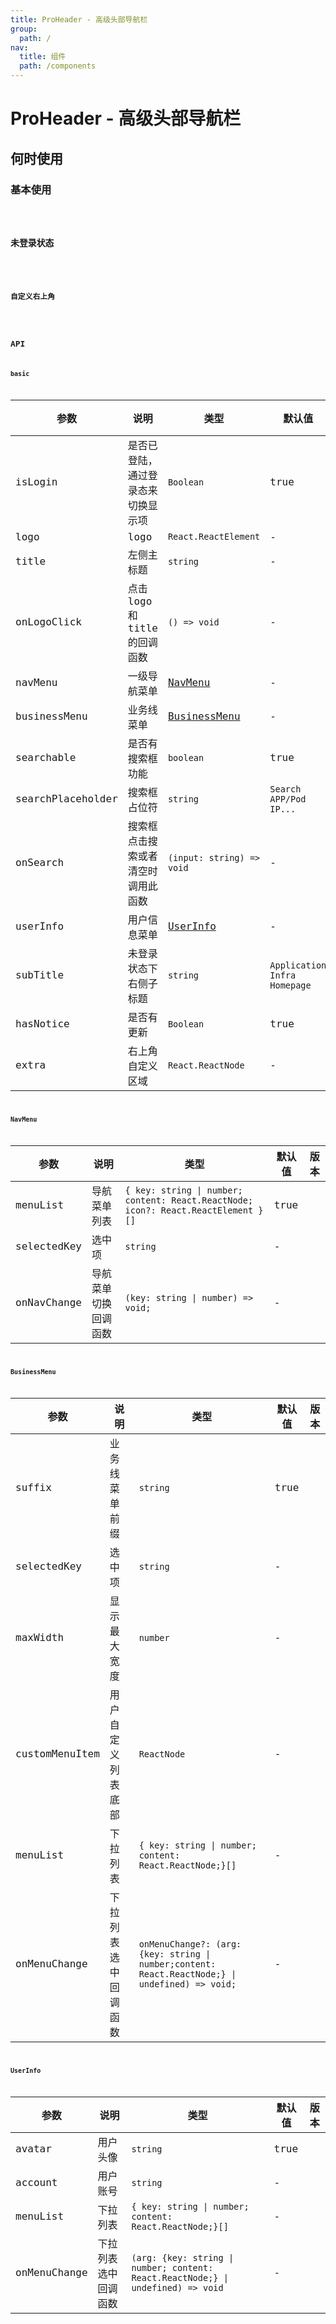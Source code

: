 ```yaml
---
title: ProHeader - 高级头部导航栏
group:
  path: /
nav:
  title: 组件
  path: /components
---
```


# ProHeader - 高级头部导航栏

## 何时使用

### 基本使用

<code hideActions='["CSB"]' src="./demos/basic.tsx" iframe="500px" title="基本使用" desc="基本使用" />

### 未登录状态

<code hideActions='["CSB"]' src="./demos/unlogin.tsx" iframe="500px" title="基本使用" desc="基本使用" />

### 自定义右上角

<code hideActions='["CSB"]' src="./demos/extra.tsx" iframe="500px" title="自定义右上角" desc="自定义右上角" />

## API

### basic

| 参数 | 说明 | 类型 | 默认值 | 版本 |
| --- | --- | --- | --- | --- |
| isLogin | 是否已登陆，通过登录态来切换显示项 | `Boolean` | true |
| logo | logo | `React.ReactElement` | - |
| title | 左侧主标题 | `string` | - |
| onLogoClick | 点击 logo 和 title 的回调函数 | `() => void` | - |
| navMenu | 一级导航菜单 | [NavMenu](#navmenu) | - |
| businessMenu | 业务线菜单 | [BusinessMenu](#businessmenu) | - |
| searchable | 是否有搜索框功能 | `boolean` | true |
| searchPlaceholder | 搜索框占位符 | `string` | `Search APP/Pod IP...` |
| onSearch | 搜索框点击搜索或者清空时调用此函数 | `(input: string) => void` | - |
| userInfo | 用户信息菜单 | [UserInfo](#userinfo) | - |
| subTitle | 未登录状态下右侧子标题 | `string` | `Application Infra Homepage` |
| hasNotice | 是否有更新 | `Boolean` | true |
| extra | 右上角自定义区域 | `React.ReactNode` | - |

### NavMenu

| 参数 | 说明 | 类型 | 默认值 | 版本 |
| --- | --- | --- | --- | --- |
| menuList | 导航菜单列表 | `{ key: string \| number; content: React.ReactNode; icon?: React.ReactElement }[]` | true |
| selectedKey | 选中项 | `string` | - |
| onNavChange | 导航菜单切换回调函数 | `(key: string \| number) => void;` | - |

### BusinessMenu

| 参数 | 说明 | 类型 | 默认值 | 版本 |
| --- | --- | --- | --- | --- |
| suffix | 业务线菜单前缀 | `string` | true |
| selectedKey | 选中项 | `string` | - |
| maxWidth | 显示最大宽度 | `number` | - |
| customMenuItem | 用户自定义列表底部 | `ReactNode` | - |
| menuList | 下拉列表 | `{ key: string \| number; content: React.ReactNode;}[]` | - |
| onMenuChange | 下拉列表选中回调函数 | `onMenuChange?: (arg: {key: string \| number;content: React.ReactNode;} \| undefined) => void;` | - |

### UserInfo

| 参数 | 说明 | 类型 | 默认值 | 版本 |
| --- | --- | --- | --- | --- |
| avatar | 用户头像 | `string` | true |
| account | 用户账号 | `string` | - |
| menuList | 下拉列表 | `{ key: string \| number; content: React.ReactNode;}[]` | - |
| onMenuChange | 下拉列表选中回调函数 | `(arg: {key: string \| number; content: React.ReactNode;} \| undefined) => void` | - |
